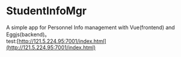 # StudentInfoMgr
A simple app for Personnel Info management with Vue(frontend) and Eggjs(backend)。   
test:[http://121.5.224.95:7001/index.html](http://121.5.224.95:7001/index.html)   

